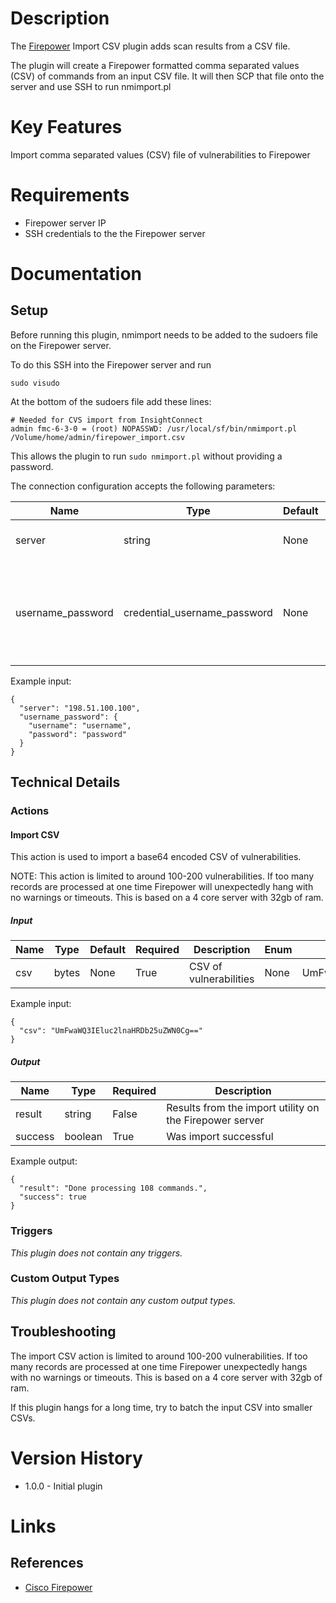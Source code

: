 # Description

The [Firepower](https://www.cisco.com/c/en/us/products/security/firepower-management-center/index.html) Import CSV plugin adds scan results from a CSV file. 

The plugin will create a Firepower formatted comma separated values (CSV) of commands from an input CSV file. 
It will then SCP that file onto the server and use SSH to run nmimport.pl

# Key Features

Import comma separated values (CSV) file of vulnerabilities to Firepower 

# Requirements

* Firepower server IP
* SSH credentials to the the Firepower server

# Documentation

## Setup

Before running this plugin, nmimport needs to be added to the sudoers file on the Firepower server. 

To do this SSH into the Firepower server and run  

`sudo visudo`

At the bottom of the sudoers file add these lines: 

```
# Needed for CVS import from InsightConnect
admin fmc-6-3-0 = (root) NOPASSWD: /usr/local/sf/bin/nmimport.pl /Volume/home/admin/firepower_import.csv
```

This allows the plugin to run `sudo nmimport.pl` without providing a password.  

The connection configuration accepts the following parameters:

|Name|Type|Default|Required|Description|Enum|Example|
|----|----|-------|--------|-----------|----|-------|
|server|string|None|False|Enter the address for the server|None|198.51.100.100|
|username_password|credential_username_password|None|False|Username and password used to SSH into the Firepower server|None|{"username": "username", "password": "password"}|

Example input:

```
{
  "server": "198.51.100.100",
  "username_password": {
    "username": "username", 
    "password": "password"
  }
}
```


## Technical Details

### Actions

#### Import CSV

This action is used to import a base64 encoded CSV of vulnerabilities.

NOTE: This action is limited to around 100-200 vulnerabilities. If too many records are processed at one time Firepower
will unexpectedly hang with no warnings or timeouts. This is based on a 4 core server with 32gb of ram.  

##### Input

|Name|Type|Default|Required|Description|Enum|Example|
|----|----|-------|--------|-----------|----|-------|
|csv|bytes|None|True|CSV of vulnerabilities|None|UmFwaWQ3IEluc2lnaHRDb25uZWN0Cg==|

Example input:

```
{
  "csv": "UmFwaWQ3IEluc2lnaHRDb25uZWN0Cg=="
}
```

##### Output

|Name|Type|Required|Description|
|----|----|--------|-----------|
|result|string|False|Results from the import utility on the Firepower server|
|success|boolean|True|Was import successful|

Example output:

```
{
  "result": "Done processing 108 commands.",
  "success": true
}
```

### Triggers

_This plugin does not contain any triggers._

### Custom Output Types

_This plugin does not contain any custom output types._

## Troubleshooting

The import CSV action is limited to around 100-200 vulnerabilities. If too many records are processed at one time Firepower
unexpectedly hangs with no warnings or timeouts. This is based on a 4 core server with 32gb of ram. 

If this plugin hangs for a long time, try to batch the input CSV into smaller CSVs. 

# Version History

* 1.0.0 - Initial plugin

# Links

## References

* [Cisco Firepower](https://www.cisco.com/c/en/us/products/security/firepower-management-center/index.html)
